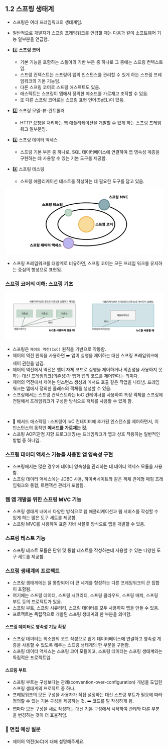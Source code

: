 ## 1.2 스프링 생태계
- 스프링은 여러 프레임워크의 생태계임.
- 일반적으로 개발자가 스프링 프레임워크를 언급할 때는 다음과 같이 소프트웨어 기능 일부분을 언급함.
- 1️⃣ **스프링 코어**
  - 기본 기능을 포함하는 스플이의 기반 부분 중 하나로 그 중에는 스프링 컨텍스트임.
  - 스프링 컨텍스트는 스프링이 앱의 인스턴스를 관리할 수 있게 하는 스프링 프레임워크의 기본 기능임.
  - 다른 스프링 코어로 스프링 애스펙트도 있음.
  - 애스펙트는 스프링이 앱에서 정의한 메소드를 가로채고 조작할 수 있음.
  - 또 다른 스프링 코어로는 스프링 표현 언어(SpEL)이 있음.

- 2️⃣ 스프링 모델-뷰-컨트롤러
  - HTTP 요청을 처리하는 웹 애플리케이션을 개발할 수 있게 하는 스프링 프레임워크 일부분임.
- 3️⃣ 스프링 데이터 액세스
  - 스프링 기본 부분 중 하나로, SQL 데이터베이스에 연결하여 앱 영속성 계층을 구현하는 데 사용할 수 있는 기본 도구를 제공함.
- 4️⃣ 스프링 테스팅
  - 스프링 애플리케이션 테스트를 작성하는 데 필요한 도구를 담고 있음.

![img.png](img/태양계.png)
- 스프링 프레임워크를 태양계로 비유하면, 스프링 코어는 모든 프레임 워크를 유지하는 중심의 항성으로 표현됨.


### 스프링 코어의 이해: 스프링 기초
![img.png](img/IoC.png)
- 스프링은 `제어의 역전(IoC)` 원칙을 기반으로 작동함.
- 제어의 역전 원칙을 사용하면 ➡️ 앱이 실행을 제어하는 대신 스프링 프레임워크에 제어 권한을 넘김.
- 제어의 역전에서 역전은 앱이 자체 코드로 실행을 제어하거나 의존성을 사용하지 못하는 대신 프레임워크(의존성)가 앱과 앱의 코드를 제어한다는 의미다.
- 제어의 역전에서 제어는 인스턴스 생성과 메서드 호출 같은 작업을 나타냄. 프레임워크는 앱에서 정의한 클래스의 객체를 생성할 수 있음.
- 스프링에서는 스프링 컨텍스트라는 IoC 컨테이너를 사용하여 특정 객체를 스프링에 전달해서 프레임워크가 구성한 방식으로 객체를 사용할 수 있게 함.

<br>

- 💠 메서드 애스펙팅 : 스프링이 IoC 컨테이터에 추가된 인스턴스를 제어하면서, 이 인스턴스의 동작인 **메서드를 가로채는 것**.
- 스프링 AOP(관점 지향 프로그래밍)는 프레임워크가 앱과 상호 작용하는 일반적인 방법 중 하나임.

### 스프링 데이터 액세스 기능을 사용한 앱 영속성 구현
- 스프링에서는 많은 경우에 데이터 영속성을 관리하는 데 데이터 액세스 모듈을 사용함.
- 스프링 데이터 액세스에는 JDBC 사용, 하이버네이트와 같은 객체 관계형 매핑 프레임워크와 통합, 트랜잭션 관리가 포함됨.

### 웹 앱 개발을 위한 스프링 MVC 기능
- 스프링 생태계 내에서 다양한 방식으로 웹 애플리케이션과 웹 서비스를 작성할 수 있게 하는 많은 도구 세트를 제공함.
- 스프링 MVC를 사용하여 표준 자바 서블릿 방식으로 앱을 개발할 수 있음.

### 스프링 테스트 기능
- 스프링 테스트 모듈은 단위 및 통합 테스트를 작성하는데 사용할 수 있는 다양한 도구 세트를 제공함.

### 스프링 생태계의 프로젝트
- 스프링 생태계에는 잘 통합되어 더 큰 세계를 형성하는 다른 프레임워크의 큰 집합이 포함됨.
- 여기에는 스프링 데이터, 스프링 시큐리티, 스프링 클라우드, 스프링 배치, 스프링 부트 등의 프로젝트가 있음.
- 스프링 부트, 스프링 시큐리티, 스프링 데이터를 모두 사용하여 앱을 만들 수 있음.
- 프로젝트는 독립적으로 개발된 스프링 생태계의 한 부분을 의미함.

#### 스프링 데이터로 영속성 기능 확장
- 스프링 데이터는 최소한의 코드 작성으로 쉽게 데이터베이스에 연결하고 영속성 계층을 사용할 수 있도록 해주는 스프링 생태계의 한 부분을 구현함.
- 스프링 데이터 액세스는 스프링 코어 모듈이고, 스프링 데이터는 스프링 생태계와는 독립적은 프로젝트임.

#### 스프링 부트
- 스프링 부트는 구성보다는 관례(convention-over-configuration) 개념을 도입한 스프링 생태계의 프로젝트 중 하나.
- 프레임워크의 모든 구성을 사용자가 직접 설정하는 대신 스프링 부트가 필요에 따라 정의할 수 있는 기본 구성을 제공하는 것. ➡️ 코드를 덜 작성하게 됨.
- 앱마다 모든 구성을 새로 작성하는 대신 기본 구성에서 시작하여 관례와 다른 부분을 변경하는 것이 더 효율적임.


### 🙋 면접 예상 질문
- 제어의 역전(IoC)에 대해 설명해주세요.
